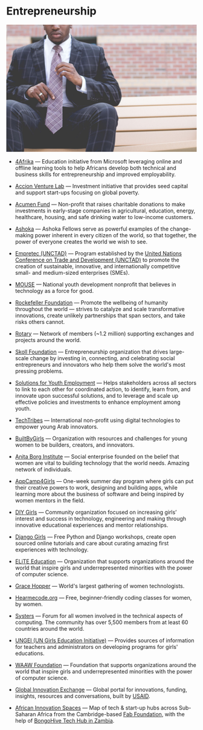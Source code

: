 # Entrepreneurship

![entrepreneurship](../images/entrepreneurship.jpg)

- [4Afrika](https://microsoft.com/africa/4afrika) — Education initiative from Microsoft leveraging online and offline learning tools to help Africans develop both technical and business skills for entrepreneurship and improved employability.

- [Accion Venture Lab](https://accion.org/venturelab) — Investment initiative that provides seed capital and support start-ups focusing on global poverty.

- [Acumen Fund](https://acumen.org) — Non-profit that raises charitable donations to make investments in early-stage companies in agricultural, education, energy, healthcare, housing, and safe drinking water to low-income customers.

- [Ashoka](https://ashoka.org) — Ashoka Fellows serve as powerful examples of the change-making power inherent in every citizen of the world, so that together, the power of everyone creates the world we wish to see.

- [Empretec (UNCTAD)](https://empretec.unctad.org) — Program established by the [United Nations Conference on Trade and Development (UNCTAD)](http://unctad.org) to promote the creation of sustainable, innovative, and internationally competitive small- and medium-sized enterprises (SMEs).

- [MOUSE](https://mouse.org) — National youth development nonprofit that believes in technology as a force for good.

- [Rockefeller Foundation](https://rockefellerfoundation.org) — Promote the wellbeing of humanity throughout the world — strives to catalyze and scale transformative innovations, create unlikely partnerships that span sectors, and take risks others cannot.

- [Rotary](https://rotary.org) — Network of members (~1.2 million) supporting exchanges and projects around the world.

- [Skoll Foundation](http://skollfoundation.org) — Entrepreneurship organization that drives large-scale change by investing in, connecting, and celebrating social entrepreneurs and innovators who help them solve the world's most pressing problems.

- [Solutions for Youth Employment](https://www.s4ye.org) — Helps stakeholders across all sectors to link to each other for coordinated action, to identify, learn from, and innovate upon successful solutions, and to leverage and scale up effective policies and investments to enhance employment among youth.

- [TechTribes](http://techtribes.org) — International non-profit using digital technologies to empower young Arab innovators.

- [BuiltByGirls](https://www.builtbygirls.com) — Organization with resources and challenges for young women to be builders, creators, and innovators.

- [Anita Borg Institute](https://anitaborg.org) — Social enterprise founded on the belief that women are vital to building technology that the world needs. Amazing network of individuals.

- [AppCamp4Girls](https://appcamp4girls.com) — One-week summer day program where girls can put their creative powers to work, designing and building apps, while learning more about the business of software and being inspired by women mentors in the field.

- [DIY Girls](https://www.diygirls.org) — Community organization focused on increasing girls’ interest and success in technology, engineering and making through innovative educational experiences and mentor relationships.

- [Django Girls](https://djangogirls.org) — Free Python and Django workshops, create open sourced online tutorials and care about curating amazing first experiences with technology.

- [ELiTE Education](https://www.elite-education.org) — Organization that supports organizations around the world that inspire girls and underrepresented minorities with the power of computer science.

- [Grace Hopper](https://gracehopper.org) — World's largest gathering of women technologists.

- [Hearmecode.org](https://hearmecode.org) — Free, beginner-friendly coding classes for women, by women.

- [Systers](https://anitaborg.org/get-involved/systers) — Forum for all women involved in the technical aspects of computing. The community has over 5,500 members from at least 60 countries around the world.

- [UNGEI (UN Girls Education Initiative)](http://www.ungei.org) — Provides sources of information for teachers and administrators on developing programs for girls' educations.

- [WAAW Foundation](https://waawfoundation.org) — Foundation that supports organizations around the world that inspire girls and underrepresented minorities with the power of computer science.

- [Global Innovation Exchange](http://www.globalinnovationexchange.com) — Global portal for innovations, funding, insights, resources and conversations, built by [USAID](https://usaid.gov).

- [African Innovation Spaces](https://docs.google.com/spreadsheets/d/1DvXVB2ikFzUxi78lznojlZyDcR_Gn43i7m-Y3mkTrCQ/edit#gid=0) — Map of tech & start-up hubs across Sub-Saharan Africa from the Cambridge-based [Fab Foundation](https://www.fabfoundation.org/), with the help of [BongoHive Tech Hub in Zambia](https://bongohive.co.zm/).
